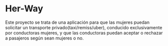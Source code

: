 # Her-Way
Este proyecto se trata de una aplicación para que las mujeres puedan solicitar un transporte privado(taxi/remiss/uber), 
conducido exclusivamente por conductoras mujeres, y que las conductoras puedan aceptar o rechazar a 
pasajeros según sean mujeres o no.
